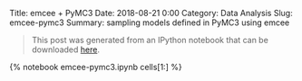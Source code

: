 Title: emcee + PyMC3
Date: 2018-08-21 0:00
Category: Data Analysis
Slug: emcee-pymc3
Summary: sampling models defined in PyMC3 using emcee

> This post was generated from an IPython notebook that can be downloaded
> [here](/downloads/notebooks/emcee-pymc3.ipynb).

{% notebook emcee-pymc3.ipynb cells[1:] %}
